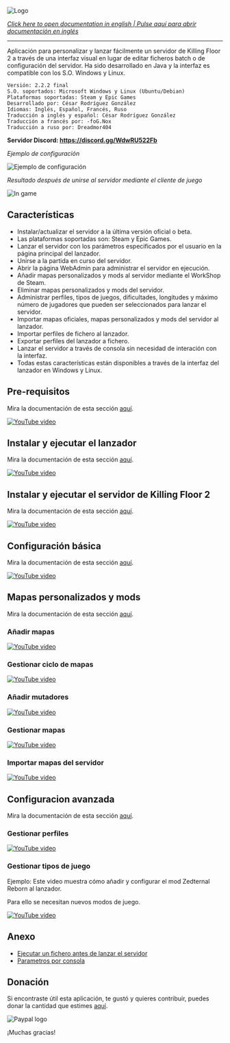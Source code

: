 ![Logo](doc/images/kf2banner.png)

_[Click here to open documentation in english | Pulse aquí para abrir documentación en inglés](README.md)_

---
Aplicación para personalizar y lanzar fácilmente un servidor de Killing Floor 2 a través de una interfaz visual en lugar de editar ficheros batch o de configuración del servidor. Ha sido desarrollado en Java y la interfaz es compatible con los S.O. Windows y Linux.

```
Versión: 2.2.2 final
S.O. soportados: Microsoft Windows y Linux (Ubuntu/Debian)
Plataformas soportadas: Steam y Epic Games
Desarrollado por: César Rodríguez González
Idiomas: Inglés, Español, Francés, Ruso
Traducción a inglés y español: César Rodríguez González
Traducción a francés por: -foG.Nox
Traducción a ruso por: Dreadmor404
```
**Servidor Discord: https://discord.gg/WdwRU522Fb**

*Ejemplo de configuración*

![Ejemplo de configuración](doc/images/screenshot00.png)

*Resultado después de unirse al servidor mediante el cliente de juego*

![In game](doc/images/screenshot-in-game.jpg)

## Características

- Instalar/actualizar el servidor a la última versión oficial o beta.
- Las plataformas soportadas son: Steam y Epic Games.
- Lanzar el servidor con los parámetros especificados por el usuario en la página principal del lanzador.
- Unirse a la partida en curso del servidor.
- Abrir la página WebAdmin para administrar el servidor en ejecución.
- Añadir mapas personalizados y mods al servidor mediante el WorkShop de Steam.
- Eliminar mapas personalizados y mods del servidor.
- Administrar perfiles, tipos de juegos, dificultades, longitudes y máximo número de jugadores que pueden ser seleccionados para lanzar el servidor.
- Importar mapas oficiales, mapas personalizados y mods del servidor al lanzador.
- Importar perfiles de fichero al lanzador.
- Exportar perfiles del lanzador a fichero.
- Lanzar el servidor a través de consola sin necesidad de interación con la interfaz.
- Todas estas características están disponibles a través de la interfaz del lanzador en Windows y Linux.

## Pre-requisitos

Mira la documentación de esta sección [aquí](doc/es/PRE-REQUISITOS.md).

[![YouTube video](doc/images/video00-prerequisites.png)](https://www.youtube.com/watch?v=hTaJCDZ3ahQ)


## Instalar y ejecutar el lanzador

Mira la documentación de esta sección [aquí](doc/es/INSTALAR-LANZADOR.md).

[![YouTube video](doc/images/video01-launcher-install.png)](https://www.youtube.com/watch?v=ew7t6XHTFOg)


## Instalar y ejecutar el servidor de Killing Floor 2

Mira la documentación de esta sección [aquí](doc/es/INSTALAR-SERVIDOR.md).

[![YouTube video](doc/images/video02-server-install.png)](https://www.youtube.com/watch?v=s41C-PLWcQI)


## Configuración básica

Mira la documentación de esta sección [aquí](doc/es/CONFIGURACION-BASICA.md).

[![YouTube video](doc/images/video03-basic-parameters.png)](https://www.youtube.com/watch?v=FFKeWvROfmo)


## Mapas personalizados y mods

Mira la documentación de esta sección [aquí](doc/es/MAPAS-PERSONALIZADOS.md).

### Añadir mapas

[![YouTube video](doc/images/video04-add-maps.png)](https://www.youtube.com/watch?v=kUKtUBQkYX0)

### Gestionar ciclo de mapas

[![YouTube video](doc/images/video05-maps-cycle.png)](https://www.youtube.com/watch?v=K7_IrQxcWgQ)

### Añadir mutadores

[![YouTube video](doc/images/video06-add-mutators.png)](https://www.youtube.com/watch?v=knku3crQW7s)

### Gestionar mapas

[![YouTube video](doc/images/video07-manage-maps.png)](https://www.youtube.com/watch?v=zk7BFij-jEs)

### Importar mapas del servidor

[![YouTube video](doc/images/video08-import-maps.png)](https://www.youtube.com/watch?v=Oh5q5XVlGDk)


## Configuracion avanzada

Mira la documentación de esta sección [aquí](doc/es/CONFIGURACION-AVANZADA.md).

### Gestionar perfiles

[![YouTube video](doc/images/video09-manage-profiles.png)](https://www.youtube.com/watch?v=hif6yBDUfzE)

### Gestionar tipos de juego

Ejemplo: Este video muestra cómo añadir y configurar el mod Zedternal Reborn al lanzador. 

Para ello se necesitan nuevos modos de juego.

[![YouTube video](doc/images/video10-zedternal-reborn.png)](https://www.youtube.com/watch?v=emb2y1rN3iE)


## Anexo
- [Ejecutar un fichero antes de lanzar el servidor](doc/es/ANEXO.md#ejecutar-un-fichero-antes-de-lanzar-el-servidor)
- [Parametros por consola](doc/es/ANEXO.md#parametros-por-consola)

## Donación
Si encontraste útil esta aplicación, te gustó y quieres contribuir, puedes donar la cantidad que estimes [aquí](https://www.paypal.me/cesarrgon).

![Paypal logo](doc/images/paypal-logo.png)

¡Muchas gracias!
